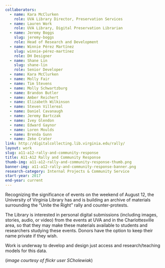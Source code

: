 ```yaml
---
collaborators: 
  - name: Kara McClurken
    role: UVA Library Director, Preservation Services
  - name: Lauren Work
    role: UVA Library, Digital Preservation Librarian
  - name: Jeremy Boggs
    slug: jeremy-boggs
    role: Head of Research and Development
  - name: Winnie Pérez Martínez
    slug: winnie-pérez-martínez
    role: DH Designer
  - name: Shane Lin
    slug: shane-lin
    role: Senior Developer
  - name: Kara McClurken
  - name: Molly Fair
  - name: Tim Stevens
  - name: Molly Schwartzburg  
  - name: Brandon Butler  
  - name: Amber Reichert  
  - name: Elizabeth Wilkinson  
  - name: Steven Villereal  
  - name: Daniel Cavanaugh  
  - name: Jeremy Bartczak  
  - name: Ivey Glendon  
  - name: Edward Gaynor  
  - name: Loren Moulds  
  - name: Brenda Gunn  
  - name: Zeke Crater  
link: http://digitalcollecting.lib.virginia.edu/rally/
layout: work
slug: a11-a12-rally-and-community-response
title: A11-A12 Rally and Community Response
thumb-img: a11-a12-rally-and-community-response-thumb.png
banner-img: a11-a12-rally-and-community-response-banner.png
research-category: Internal Projects & Community Service
start-year: 2017
end-year: current
---
```


Recognizing the significance of events on the weekend of August 12, the University of Virginia Library has and is building an archive of materials surrounding the “Unite the Right” rally and counter-protests.

The Library is interested in personal digital submissions (including images, stories, audio, or video) from the events at UVA and in the Charlottesville area, so that they may make these materials available to students and researchers studying these events. Donors have the option to keep their name private if they wish.

Work is underway to develop and design just access and research/teaching models for this data.

(_image courtesy of flickr user SCholewiak_)
